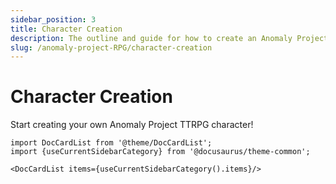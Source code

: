 ```yaml
---
sidebar_position: 3
title: Character Creation
description: The outline and guide for how to create an Anomaly Project TTRPG character
slug: /anomaly-project-RPG/character-creation
---
```


# Character Creation
Start creating your own Anomaly Project TTRPG character!

```mdx-code-block
import DocCardList from '@theme/DocCardList';
import {useCurrentSidebarCategory} from '@docusaurus/theme-common';

<DocCardList items={useCurrentSidebarCategory().items}/>
```